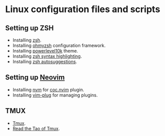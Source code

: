# Linux configuration files and scripts

## Setting up ZSH

- Installing [zsh](https://github.com/ohmyzsh/ohmyzsh/wiki/Installing-ZSH).
- Installing [ohmyzsh](https://github.com/ohmyzsh/ohmyzsh) configuration framework.
- Installing [powerlevel10k](https://github.com/romkatv/powerlevel10k) theme.
- Installing [zsh syntax highlighting](https://github.com/zsh-users/zsh-syntax-highlighting).
- Installing [zsh autosuggestions](https://github.com/zsh-users/zsh-autosuggestions).

## Setting up [Neovim](https://github.com/neovim/neovim)
- Installing [nvm](https://github.com/nvm-sh/nvm) for [coc.nvim](https://github.com/neoclide/coc.nvim) plugin.
- Installing [vim-plug](https://github.com/junegunn/vim-plug) for managing plugins.

## TMUX

- [Tmux](https://github.com/tmux/tmux).
- [Read the Tao of Tmux](https://leanpub.com/the-tao-of-tmux/read).

